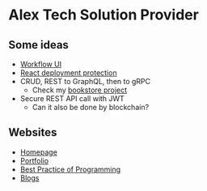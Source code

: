 # Alex Tech Solution Provider

## Some ideas
- [Workflow UI](https://github.com/ccapeng/bpmn-workflow)
- [React deployment protection](https://github.com/ccapeng/bookstore_pro)
- CRUD, REST to GraphQL, then to gRPC
    - Check my [bookstore project](https://ccapeng.gitbook.io/bookstores)
- Secure REST API call with JWT
    - Can it also be done by blockchain?

## Websites
- [Homepage](https://ccapeng.github.io)
- [Portfolio](https://ccapeng.github.io/portfolio)
- [Best Practice of Programming](https://ccapeng.gitbook.io/programming)
- [Blogs](https://ccapeng.blogspot.com)
